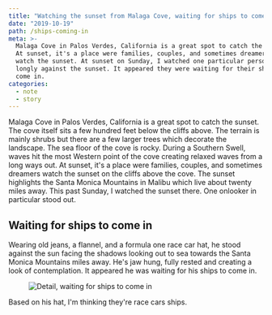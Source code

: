 ```yaml
---
title: "Watching the sunset from Malaga Cove, waiting for ships to come in"
date: "2019-10-19"
path: /ships-coming-in
meta: >-
  Malaga Cove in Palos Verdes, California is a great spot to catch the sunset.
  At sunset, it's a place were families, couples, and sometimes dreamers go to
  watch the sunset. At sunset on Sunday, I watched one particular person stare
  longly against the sunset. It appeared they were waiting for their ships to
  come in.
categories:
  - note
  - story
---
```


Malaga Cove in Palos Verdes, California is a great spot to catch the sunset. The cove itself sits a few hundred feet below the cliffs above. The terrain is mainly shrubs but there are a few larger trees which decorate the landscape. The sea floor of the cove is rocky. During a Southern Swell, waves hit the most Western point of the cove creating relaxed waves from a long ways out. At sunset, it's a place were families, couples, and sometimes dreamers watch the sunset on the cliffs above the cove. The sunset highlights the Santa Monica Mountains in Malibu which live about twenty miles away. This past Sunday, I watched the sunset there. One onlooker in particular stood out.

## Waiting for ships to come in

Wearing old jeans, a flannel, and a formula one race car hat, he stood against the sun facing the shadows looking out to sea towards the Santa Monica Mountains miles away. He's jaw hung, fully rested and creating a look of contemplation. It appeared he was waiting for his ships to come in.

<figure class="figure--post">
  <img src="https://yowainwright.imgix.net/ships-coming-in/detail-ships-coming-in-grey.jpg?auto=format&w=800&fit=crop&crop=focalpoint&auto=format" alt="Detail, waiting for ships to come in" />
</figure>

Based on his hat, I'm thinking they're race cars ships.
